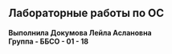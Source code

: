 ## Лабораторные работы по ОС  
**Выполнила Докумова Лейла Аслановна**  
**Группа - ББСО - 01 - 18**  